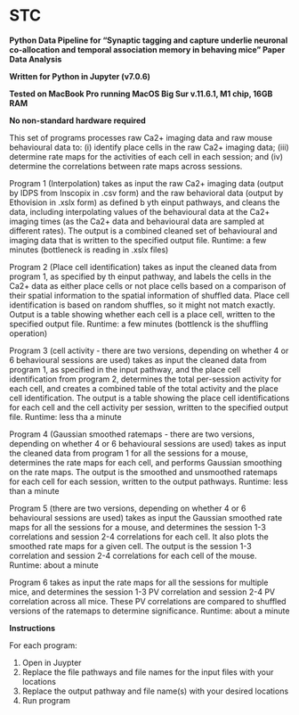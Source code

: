 # STC
**Python Data Pipeline for “Synaptic tagging and capture underlie neuronal co-allocation and temporal association memory in behaving mice” Paper Data Analysis**

**Written for Python in Jupyter (v7.0.6)**

**Tested on MacBook Pro running MacOS Big Sur v.11.6.1, M1 chip, 16GB RAM**

**No non-standard hardware required**

This set of programs processes raw Ca2+ imaging data and raw mouse behavioural data to: (i) identify place cells in the raw Ca2+ imaging data; (iii) determine rate maps for the activities of each cell in each session; and (iv) determine the correlations between rate maps across sessions. 

Program 1 (Interpolation) takes as input the raw Ca2+ imaging data (output by IDPS from Inscopix in .csv form) and the raw behavioral data (output by Ethovision in .xslx form) as defined b yth einput pathways, and cleans the data, including interpolating values of the behavioural data at the Ca2+ imaging times (as the Ca2+ data and behavioural data are sampled at different rates). The output is a combined cleaned set of behavioural and imaging data that is written to the specified output file. Runtime: a few minutes (bottleneck is reading in .xslx files)

Program 2 (Place cell identification) takes as input the cleaned data from program 1, as specified by th einput pathway, and labels the cells in the Ca2+ data as either place cells or not place cells based on a comparison of their spatial information to the spatial information of shuffled data. Place cell identification is based on random shuffles, so it might not match exactly. Output is a table showing whether each cell is a place cell, written to the specified output file. Runtime: a few minutes (bottlenck is the shuffling operation)

Program 3 (cell activity - there are two versions, depending on whether 4 or 6 behavioural sessions are used) takes as input the cleaned data from program 1, as specified in the input pathway, and the place cell identification from program 2, determines the total per-session activity for each cell, and creates a combined table of the total activity and the place cell identification. The output is a table showing the place cell identifications for each cell and the cell activity per session, written to the specified output file. Runtime: less tha a minute

Program 4 (Gaussian smoothed ratemaps - there are two versions, depending on whether 4 or 6 behavioural sessions are used) takes as input the cleaned data from program 1 for all the sessions for a mouse, determines the rate maps for each cell, and performs Gaussian smoothing on the rate maps. The output is the smoothed and unsmoothed ratemaps for each cell for each session, written to the output pathways. Runtime: less than a minute 

Program 5 (there are two versions, depending on whether 4 or 6 behavioural sessions are used) takes as input the Gaussian smoothed rate maps for all the sessions for a mouse, and determines the session 1-3 correlations and session 2-4 correlations for each cell. It also plots the smoothed rate maps for a given cell. The output is the session 1-3 correlation and session 2-4 correlations for each cell of the mouse. Runtime: about a minute

Program 6 takes as input the rate maps for all the sessions for multiple mice, and determines the session 1-3 PV correlation and session 2-4 PV correlation across all mice. These PV correlations are compared to shuffled versions of the ratemaps to determine significance. Runtime: about a minute 

**Instructions**

For each program:

1.  Open in Juypter
2.  Replace the file pathways and file names for the input files with your locations
3.  Replace the output pathway and file name(s) with your desired locations
4.  Run program
